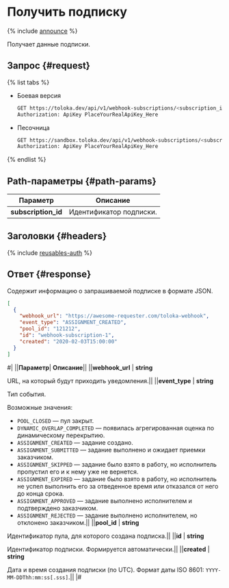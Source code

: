 # Получить подписку

{% include [announce](../_includes/announce.md) %}

Получает данные подписки.

## Запрос {#request}

{% list tabs %}

- Боевая версия

    ```bash
    GET https://toloka.dev/api/v1/webhook-subscriptions/<subscription_id>
    Authorization: ApiKey PlaceYourRealApiKey_Here
    ```

- Песочница

    ```bash
    GET https://sandbox.toloka.dev/api/v1/webhook-subscriptions/<subscription_id>
    Authorization: ApiKey PlaceYourRealApiKey_Here
    ```

{% endlist %}

## Path-параметры {#path-params}

Параметр | Описание
----- | -----
**subscription_id** | Идентификатор подписки.

## Заголовки {#headers}

{% include [reusables-auth](../_includes/reusables/id-reusables/auth.md) %}

## Ответ {#response}

Содержит информацию о запрашиваемой подписке в формате JSON.

```json
[
  {
    "webhook_url": "https://awesome-requester.com/toloka-webhook",
    "event_type": "ASSIGNMENT_CREATED",
    "pool_id": "121212",
    "id": "webhook-subscription-1",
    "created": "2020-02-03T15:00:00"
  }
]
```

#|
||**Параметр**| **Описание**||
||**webhook_url** | **string**

URL, на который будут приходить уведомления.||
||**event_type** | **string**

Тип события.

Возможные значения:

- `POOL_CLOSED` — пул закрыт.
- `DYNAMIC_OVERLAP_COMPLETED` — появилась агрегированная оценка по динамическому перекрытию.
- `ASSIGNMENT_CREATED` — задание создано.
- `ASSIGNMENT_SUBMITTED` — задание выполнено и ожидает приемки заказчиком.
- `ASSIGNMENT_SKIPPED` — задание было взято в работу, но исполнитель пропустил его и к нему уже не вернется.
- `ASSIGNMENT_EXPIRED` — задание было взято в работу, но исполнитель не успел выполнить его за отведенное время или отказался от него до конца срока.
- `ASSIGNMENT_APPROVED` — задание выполнено исполнителем и подтверждено заказчиком.
- `ASSIGNMENT_REJECTED` — задание выполнено исполнителем, но отклонено заказчиком.||
||**pool_id** | **string**

Идентификатор пула, для которого создана подписка.||
||**id** | **string**

Идентификатор подписки. Формируется автоматически.||
||**created** | **string**

Дата и время создания подписки (по UTC). Формат даты ISO 8601: `YYYY-MM-DDThh:mm:ss[.sss]`.||
|#